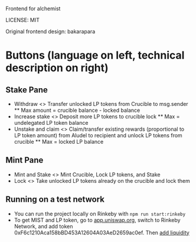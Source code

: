 Frontend for alchemist

LICENSE: MIT

Original frontend design: bakarapara

# Buttons (language on left, technical description on right)

## Stake Pane

- Withdraw <> Transfer unlocked LP tokens from Crucible to msg.sender
  \*\* Max amount = crucible balance - locked balance
- Increase stake <> Deposit more LP tokens to crucible lock
  \*\* Max = undelegated LP token balance
- Unstake and claim <> Claim/transfer existing rewards (proportional to LP token amount) from Aludel to recipient and unlock LP tokens from crucible
  \*\* Max = locked LP balance

## Mint Pane

- Mint and Stake <> Mint Crucible, Lock LP tokens, and Stake
- Lock <> Take unlocked LP tokens already on the crucible and lock them

## Running on a test network

- You can run the project locally on Rinkeby with `npm run start:rinkeby`
- To get MIST and LP token, go to [app.uniswap.org](https://app.uniswap.org), switch to Rinkeby Network, and add token 0xF6c1210Aca158bBD453A12604A03AeD2659ac0ef. Then [add liquidity](https://app.uniswap.org/#/add/ETH/0xF6c1210Aca158bBD453A12604A03AeD2659ac0ef)
